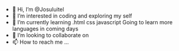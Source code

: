 - 👋 Hi, I’m @Josuluitel
- 👀 I’m interested in coding and exploring my self 
- 🌱 I’m currently learning .html css javascript
    Going to learn more languages in coming days
- 💞️ I’m looking to collaborate on 
- 📫 How to reach me ...

<!---
Josuluitel/Josuluitel is a ✨ special ✨ repository because its `README.md` (this file) appears on your GitHub profile.
You can click the Preview link to take a look at your changes.
--->

